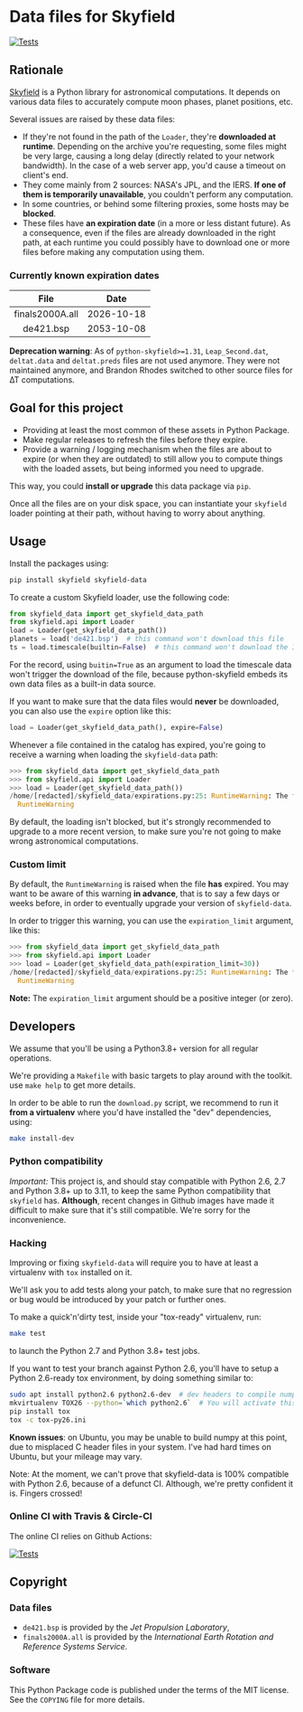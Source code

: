 # Data files for Skyfield

[![Tests](https://github.com/brunobord/skyfield-data/actions/workflows/tests.yml/badge.svg)](https://github.com/brunobord/skyfield-data/actions/workflows/tests.yml)

## Rationale

[Skyfield](https://rhodesmill.org/skyfield/) is a Python library for astronomical computations. It depends on various data files to accurately compute moon phases, planet positions, etc.

Several issues are raised by these data files:

* If they're not found in the path of the ``Loader``, they're **downloaded at runtime**. Depending on the archive you're requesting, some files might be very large, causing a long delay (directly related to your network bandwidth). In the case of a web server app, you'd cause a timeout on client's end.
* They come mainly from 2 sources: NASA's JPL, and the IERS. **If one of them is temporarily unavailable**, you couldn't perform any computation.
* In some countries, or behind some filtering proxies, some hosts may be **blocked**.
* These files have **an expiration date** (in a more or less distant future). As a consequence, even if the files are already downloaded in the right path, at each runtime you could possibly have to download one or more files before making any computation using them.

### Currently known expiration dates

|      File       |    Date    |
|:---------------:|:----------:|
| finals2000A.all | 2026-10-18 |
|    de421.bsp    | 2053-10-08 |


**Deprecation warning**: As of ``python-skyfield>=1.31``, `Leap_Second.dat`, `deltat.data` and `deltat.preds` files are not used anymore. They were not maintained anymore, and Brandon Rhodes switched to other source files for ∆T computations.

## Goal for this project

* Providing at least the most common of these assets in Python Package.
* Make regular releases to refresh the files before they expire.
* Provide a warning / logging mechanism when the files are about to expire (or when they are outdated) to still allow you to compute things with the loaded assets, but being informed you need to upgrade.

This way, you could **install or upgrade** this data package via ``pip``.

Once all the files are on your disk space, you can instantiate your ``skyfield`` loader pointing at their path, without having to worry about anything.

## Usage

Install the packages using:

```sh
pip install skyfield skyfield-data
```

To create a custom Skyfield loader, use the following code:

```python
from skyfield_data import get_skyfield_data_path
from skyfield.api import Loader
load = Loader(get_skyfield_data_path())
planets = load('de421.bsp')  # this command won't download this file
ts = load.timescale(builtin=False)  # this command won't download the IERS file
```

For the record, using `buitin=True` as an argument to load the timescale data won't trigger the download of the file, because python-skyfield embeds its own data files as a built-in data source.

If you want to make sure that the data files would **never** be downloaded, you can also use the ``expire`` option like this:

```python
load = Loader(get_skyfield_data_path(), expire=False)
```

Whenever a file contained in the catalog has expired, you're going to receive a warning when loading the `skyfield-data` path:

```python
>>> from skyfield_data import get_skyfield_data_path
>>> from skyfield.api import Loader
>>> load = Loader(get_skyfield_data_path())
/home/[redacted]/skyfield_data/expirations.py:25: RuntimeWarning: The file de421.bsp has expired. Please upgrade your version of `skyfield-data` or expect computation errors
  RuntimeWarning
```

By default, the loading isn't blocked, but it's strongly recommended to upgrade to a more recent version, to make sure you're not going to make wrong astronomical computations.

### Custom limit

By default, the ``RuntimeWarning`` is raised when the file **has** expired. You may want to be aware of this warning **in advance**, that is to say a few days or weeks before, in order to eventually upgrade your version of ``skyfield-data``.

In order to trigger this warning, you can use the ``expiration_limit`` argument, like this:

```python
>>> from skyfield_data import get_skyfield_data_path
>>> from skyfield.api import Loader
>>> load = Loader(get_skyfield_data_path(expiration_limit=30))
/home/[redacted]/skyfield_data/expirations.py:25: RuntimeWarning: The file de421.bsp would expire in less than 30 days. Please upgrade your version of `skyfield-data` or expect computation errors
  RuntimeWarning
```

**Note:** The ``expiration_limit`` argument should be a positive integer (or zero).

## Developers

We assume that you'll be using a Python3.8+ version for all regular operations.

We're providing a ``Makefile`` with basic targets to play around with the toolkit. use ``make help`` to get more details.

In order to be able to run the `download.py` script, we recommend to run it **from a virtualenv** where you'd have installed the "dev" dependencies, using:

```sh
make install-dev
```

### Python compatibility

*Important:* This project is, and should stay compatible with Python 2.6, 2.7 and Python 3.8+ up to 3.11, to keep the same Python compatibility that `skyfield` has. **Although**, recent changes in Github images have made it difficult to make sure that it's still compatible. We're sorry for the inconvenience.

### Hacking

Improving or fixing `skyfield-data` will require you to have at least a virtualenv with `tox` installed on it.

We'll ask you to add tests along your patch, to make sure that no regression or bug would be introduced by your patch or further ones.

To make a quick'n'dirty test, inside your "tox-ready" virtualenv, run:

```sh
make test
```

to launch the Python 2.7 and Python 3.8+ test jobs.

If you want to test your branch against Python 2.6, you'll have to setup a Python 2.6-ready tox environment, by doing something similar to:

```sh
sudo apt install python2.6 python2.6-dev  # dev headers to compile numpy
mkvirtualenv TOX26 --python=`which python2.6`  # You will activate this venv with `workon TOX26`
pip install tox
tox -c tox-py26.ini
```

**Known issues**: on Ubuntu, you may be unable to build numpy at this point, due to misplaced C header files in your system. I've had hard times on Ubuntu, but your mileage may vary.

Note: At the moment, we can't prove that skyfield-data is 100% compatible with Python 2.6, because of a defunct CI. Although, we're pretty confident it is. Fingers crossed!

### Online CI with Travis & Circle-CI

The online CI relies on Github Actions:

[![Tests](https://github.com/brunobord/skyfield-data/actions/workflows/tests.yml/badge.svg)](https://github.com/brunobord/skyfield-data/actions/workflows/tests.yml)

## Copyright

### Data files

* `de421.bsp` is provided by the *Jet Propulsion Laboratory*,
* `finals2000A.all` is provided by the *International Earth Rotation and Reference Systems Service*.

### Software

This Python Package code is published under the terms of the MIT license. See the ``COPYING`` file for more details.
